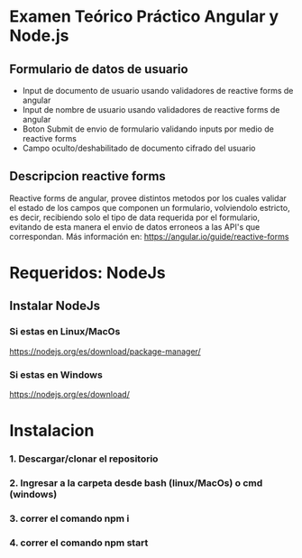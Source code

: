 # Examen Teórico Práctico Angular y Node.js

## Formulario de datos de usuario
* Input de documento de usuario usando validadores de reactive forms de angular
* Input de nombre de usuario usando validadores de reactive forms de angular
* Boton Submit de envio de formulario validando inputs por medio de reactive forms
* Campo oculto/deshabilitado de documento cifrado del usuario 

## Descripcion reactive forms
Reactive forms de angular, provee distintos metodos por los cuales validar el estado de los campos que componen un formulario, volviendolo estricto, es decir, recibiendo solo el tipo de data requerida por el formulario, evitando de esta manera el envio de datos erroneos a las API's que correspondan. Más información en: https://angular.io/guide/reactive-forms

# Requeridos: NodeJs
## Instalar NodeJs
### Si estas en Linux/MacOs
https://nodejs.org/es/download/package-manager/
### Si estas en Windows 
https://nodejs.org/es/download/

# Instalacion
### 1. Descargar/clonar el repositorio
### 2. Ingresar a la carpeta desde bash (linux/MacOs) o cmd (windows)
### 3. correr el comando npm i
### 4. correr el comando npm start
